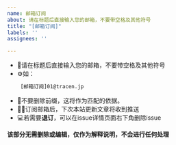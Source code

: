```yaml
---
name: 邮箱订阅
about: 请在标题后直接输入您的邮箱，不要带空格及其他符号
title: "[邮箱订阅]"
labels: ''
assignees: ''

---
```


* 🤩请在标题后直接输入您的邮箱，不要带空格及其他符号
* ⚙️如：
  ```txt
   [邮箱订阅]01@tracen.jp
   ```
* 🤖不要删除前缀，这将作为匹配的依据。
* 😶‍🌫️订阅邮箱后，下次本站更新文章将收到推送
* 💻若需要**退订**，可以在issue详情页面右下角删除issue

**该部分无需删除或编辑，仅作为解释说明，不会进行任何处理**
